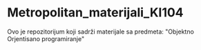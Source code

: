 # Metropolitan_materijali_KI104
Ovo je repozitorijum koji sadrži materijale sa predmeta: "Objektno Orjentisano programiranje"
